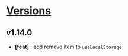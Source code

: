 # [Versions](https://github.com/Tracktor/react-utils/releases)

## v1.14.0
- **[feat]** : add remove item to `useLocalStorage`
